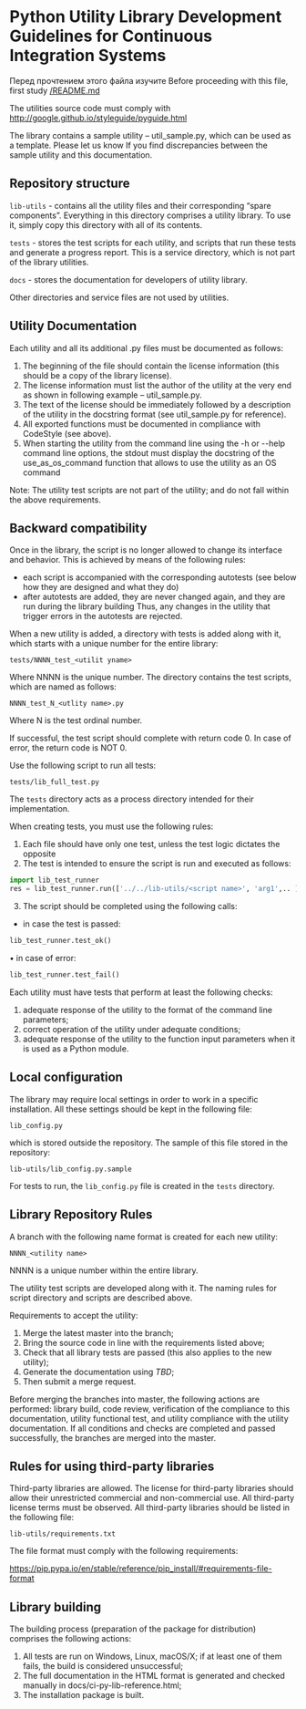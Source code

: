 # Python Utility Library Development Guidelines for Continuous Integration Systems

Перед прочтением этого файла изучите 
Before proceeding with this file, first study [/README.md](/README.md)

The utilities source code must comply with http://google.github.io/styleguide/pyguide.html

The library contains a sample utility – util_sample.py, which can be used as a template. Please let us know If you find discrepancies between the sample utility and this documentation.

## Repository structure

`lib-utils` - contains all the utility files and their corresponding “spare components”. Everything in this directory comprises a utility library. To use it, simply copy this directory with all of its contents.

`tests` - stores the test scripts for each utility, and scripts that run these tests and generate a progress report. This is a service directory, which is not part of the library utilities.

`docs` - stores the documentation for developers of utility library.

Other directories and service files are not used by utilities.


## Utility Documentation

Each utility and all its additional .py files must be documented as follows:

1. The beginning of the file should contain the license information (this should be a copy of the library license).
2. The license information must list the author of the utility at the very end as shown in following example – util_sample.py.
3. The text of the license should be immediately followed by a description of the utility in the docstring format (see util_sample.py for reference).
4. All exported functions must be documented in compliance with CodeStyle (see above).
5. When starting the utility from the command line using the -h or --help command line options, the stdout must display the docstring of the use_as_os_command function that allows to use the utility as an OS command

Note: The utility test scripts are not part of the utility; and do not fall within the above requirements.

## Backward compatibility

Once in the library, the script is no longer allowed to change its interface and behavior. This is achieved by means of the following rules:
- each script is accompanied with the corresponding autotests (see below how they are designed and what they do)
- after autotests are added, they are never changed again, and they are run during the library building
Thus, any changes in the utility that trigger errors in the autotests are rejected.

When a new utility is added, a directory with tests is added along with it, which starts with a unique number for the entire library:

`tests/NNNN_test_<utilit yname>`

Where NNNN is the unique number. The directory contains the test scripts, which are named as follows:

`NNNN_test_N_<utlity name>.py`
 
Where N is the test ordinal number.
 
If successful, the test script should complete with return code 0. In case of error, the return code is NOT 0.
 
Use the following script to run all tests:

`tests/lib_full_test.py`

The `tests` directory acts as a process directory intended for their implementation.

When creating tests, you must use the following rules:
1. Each file should have only one test, unless the test logic dictates the opposite
2. The test is intended to ensure the script is run and executed as follows:
 
```python
import lib_test_runner
res = lib_test_runner.run(['../../lib-utils/<script name>', 'arg1',.. ], "Message for tests report")
```
 
3. The script should be completed using the following calls:
- in case the test is passed:

```python
lib_test_runner.test_ok()
```

• in case of error:

```python
lib_test_runner.test_fail()
```

Each utility must have tests that perform at least the following checks:
1. adequate response of the utility to the format of the command line parameters;
2. correct operation of the utility under adequate conditions;
3. adequate response of the utility to the function input parameters when it is used as a Python module.

## Local configuration

The library may require local settings in order to work in a specific installation. All these settings should be kept in the following file:

`lib_config.py`
 
which is stored outside the repository. The sample of this file stored in the repository:

`lib-utils/lib_config.py.sample`

For tests to run, the `lib_config.py` file is created in the `tests` directory.
 
## Library Repository Rules
 
A branch with the following name format is created for each new utility:
 
`NNNN_<utility name>`
 
NNNN is a unique number within the entire library.

The utility test scripts are developed along with it. The naming rules for script directory and scripts are described above.

Requirements to accept the utility:
1. Merge the latest master into the branch;
2. Bring the source code in line with the requirements listed above;
3. Check that all library tests are passed (this also applies to the new utility);
4. Generate the documentation using _TBD_;
5. Then submit a merge request.

Before merging the branches into master, the following actions are performed: library build, code review, verification of the compliance to this documentation, utility functional test, and utility compliance with the utility documentation. If all conditions and checks are completed and passed successfully, the branches are merged into the master.

## Rules for using third-party libraries

Third-party libraries are allowed. The license for third-party libraries should allow their unrestricted commercial and non-commercial use. All third-party license terms must be observed. All third-party libraries should be listed in the following file:

`lib-utils/requirements.txt`
 
The file format must comply with the following requirements:
 
 https://pip.pypa.io/en/stable/reference/pip_install/#requirements-file-format

## Library building

The building process (preparation of the package for distribution) comprises the following actions:
1. All tests are run on Windows, Linux, macOS/X; if at least one of them fails, the build is considered unsuccessful;
2. The full documentation in the HTML format is generated and checked manually in docs/ci-py-lib-reference.html;
3. The installation package is built.
